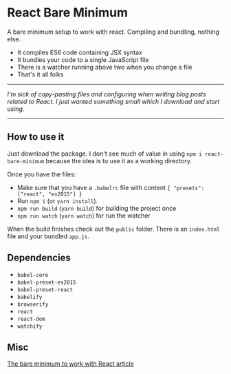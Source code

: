 # React Bare Minimum

A bare minimum setup to work with react. Compiling and bundling, nothing else.

* It compiles ES6 code containing JSX syntax
* It bundles your code to a single JavaScript file
* There is a watcher running above two when you change a file
* That's it all folks

---

*I'm sick of copy-pasting files and configuring when writing blog posts related to React. I just wanted something small which I download and start using.*

---

## How to use it

Just download the package. I don't see much of value in using `npm i react-bare-minimum` because the idea is to use it as a working directory.

Once you have the files:

* Make sure that you have a `.babelrc` file with content `{ "presets": ["react", "es2015"] }`
* Run `npm i` (or `yarn install`).
* `npm run build` (`yarn build`) for building the project once
* `npm run watch` (`yarn watch`) for run the watcher

When the build finishes check out the `public` folder. There is an `index.html` file and your bundled `app.js`.

## Dependencies

* `babel-core`
* `babel-preset-es2015`
* `babel-preset-react`
* `babelify`
* `browserify`
* `react`
* `react-dom`
* `watchify`

## Misc

[The bare minimum to work with React article](http://krasimirtsonev.com/blog/article/The-bare-minimum-to-work-with-React)